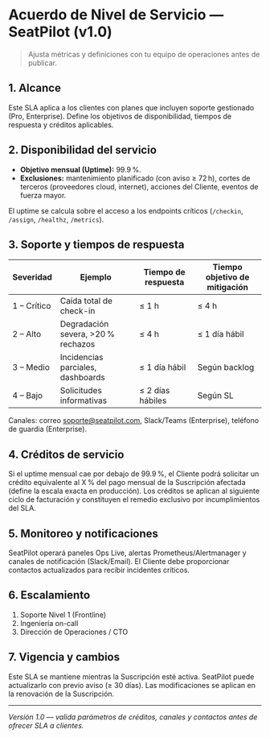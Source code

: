 # Acuerdo de Nivel de Servicio — SeatPilot (v1.0)

> Ajusta métricas y definiciones con tu equipo de operaciones antes de publicar.

## 1. Alcance
Este SLA aplica a los clientes con planes que incluyen soporte gestionado (Pro, Enterprise). Define los objetivos de disponibilidad, tiempos de respuesta y créditos aplicables.

## 2. Disponibilidad del servicio
- **Objetivo mensual (Uptime):** 99.9 %.
- **Exclusiones:** mantenimiento planificado (con aviso ≥ 72 h), cortes de terceros (proveedores cloud, internet), acciones del Cliente, eventos de fuerza mayor.

El uptime se calcula sobre el acceso a los endpoints críticos (`/checkin`, `/assign`, `/healthz`, `/metrics`).

## 3. Soporte y tiempos de respuesta
| Severidad | Ejemplo | Tiempo de respuesta | Tiempo objetivo de mitigación |
| --- | --- | --- | --- |
| 1 – Crítico | Caída total de check-in | ≤ 1 h | ≤ 4 h |
| 2 – Alto | Degradación severa, >20 % rechazos | ≤ 4 h | ≤ 1 día hábil |
| 3 – Medio | Incidencias parciales, dashboards | ≤ 1 día hábil | Según backlog |
| 4 – Bajo | Solicitudes informativas | ≤ 2 días hábiles | Según SL |

Canales: correo soporte@seatpilot.com, Slack/Teams (Enterprise), teléfono de guardia (Enterprise).

## 4. Créditos de servicio
Si el uptime mensual cae por debajo de 99.9 %, el Cliente podrá solicitar un crédito equivalente al X % del pago mensual de la Suscripción afectada (define la escala exacta en producción). Los créditos se aplican al siguiente ciclo de facturación y constituyen el remedio exclusivo por incumplimientos del SLA.

## 5. Monitoreo y notificaciones
SeatPilot operará paneles Ops Live, alertas Prometheus/Alertmanager y canales de notificación (Slack/Email). El Cliente debe proporcionar contactos actualizados para recibir incidentes críticos.

## 6. Escalamiento
1. Soporte Nivel 1 (Frontline)
2. Ingeniería on-call
3. Dirección de Operaciones / CTO

## 7. Vigencia y cambios
Este SLA se mantiene mientras la Suscripción esté activa. SeatPilot puede actualizarlo con previo aviso (≥ 30 días). Las modificaciones se aplican en la renovación de la Suscripción.

---

*Versión 1.0 — valida parámetros de créditos, canales y contactos antes de ofrecer SLA a clientes.* 
